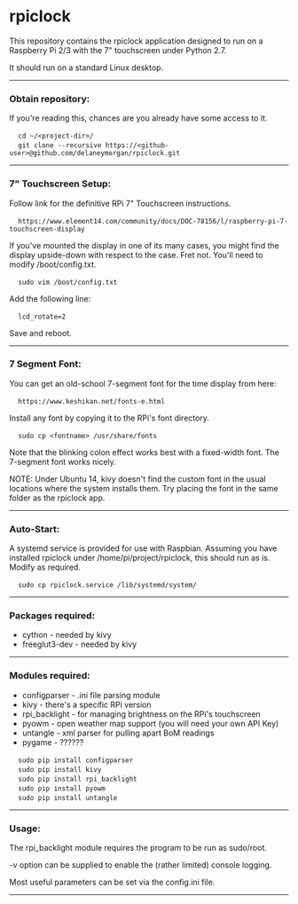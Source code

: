 # rpiclock
This repository contains the rpiclock application designed to run on a Raspberry Pi 2/3 with the 7" touchscreen under Python 2.7.

It should run on a standard Linux desktop.

---
### Obtain repository:
If you're reading this, chances are you already have some access to it.

&nbsp;&nbsp;&nbsp;&nbsp;`cd ~/<project-dir>/`  
&nbsp;&nbsp;&nbsp;&nbsp;`git clone --recursive https://<github-user>@github.com/delaneymorgan/rpiclock.git`

---
### 7" Touchscreen Setup:
Follow link for the definitive RPi 7" Touchscreen instructions.

&nbsp;&nbsp;&nbsp;&nbsp;`https://www.element14.com/community/docs/DOC-78156/l/raspberry-pi-7-touchscreen-display`

If you've mounted the display in one of its many cases, you might find the display upside-down with respect to the case.  Fret not.  You'll need to modify /boot/config.txt.

&nbsp;&nbsp;&nbsp;&nbsp;`sudo vim /boot/config.txt`  

Add the following line:

&nbsp;&nbsp;&nbsp;&nbsp;`lcd_rotate=2`  

Save and reboot.

---
### 7 Segment Font:
You can get an old-school 7-segment font for the time display from here:

&nbsp;&nbsp;&nbsp;&nbsp;`https://www.keshikan.net/fonts-e.html`

Install any font by copying it to the RPi's font directory.

&nbsp;&nbsp;&nbsp;&nbsp;`sudo cp <fontname> /usr/share/fonts`

Note that the blinking colon effect works best with a fixed-width font.  The 7-segment font works nicely.

NOTE: Under Ubuntu 14, kivy doesn't find the custom font in the usual locations where the system installs them.  Try placing the font in the same folder as the rpiclock app.

---
### Auto-Start:
A systemd service is provided for use with Raspbian.  Assuming you have installed rpiclock under /home/pi/project/rpiclock, this should run as is.  Modify as required.

&nbsp;&nbsp;&nbsp;&nbsp;`sudo cp rpiclock.service /lib/systemd/system/`  

---
### Packages required:
* cython - needed by kivy
* freeglut3-dev - needed by kivy

---
### Modules required:
* configparser - .ini file parsing module
* kivy - there's a specific RPi version
* rpi_backlight - for managing brightness on the RPi's touchscreen
* pyowm - open weather map support (you will need your own API Key)
* untangle - xml parser for pulling apart BoM readings
* pygame - ??????

&nbsp;&nbsp;&nbsp;&nbsp;`sudo pip install configparser`  
&nbsp;&nbsp;&nbsp;&nbsp;`sudo pip install kivy`  
&nbsp;&nbsp;&nbsp;&nbsp;`sudo pip install rpi_backlight`  
&nbsp;&nbsp;&nbsp;&nbsp;`sudo pip install pyowm`  
&nbsp;&nbsp;&nbsp;&nbsp;`sudo pip install untangle`  

---
### Usage:
The rpi_backlight module requires the program to be run as sudo/root.

-v option can be supplied to enable the (rather limited) console logging.

Most useful parameters can be set via the config.ini file.

---
